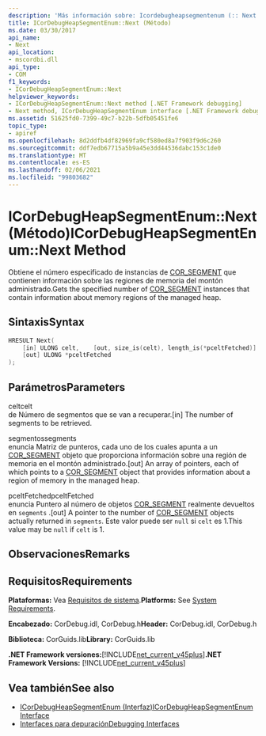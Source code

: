 ```yaml
---
description: 'Más información sobre: Icordebugheapsegmentenum (:: Next (método)'
title: ICorDebugHeapSegmentEnum::Next (Método)
ms.date: 03/30/2017
api_name:
- Next
api_location:
- mscordbi.dll
api_type:
- COM
f1_keywords:
- ICorDebugHeapSegmentEnum::Next
helpviewer_keywords:
- ICorDebugHeapSegmentEnum::Next method [.NET Framework debugging]
- Next method, ICorDebugHeapSegmentEnum interface [.NET Framework debugging]
ms.assetid: 51625fd0-7399-49c7-b22b-5dfb05451fe6
topic_type:
- apiref
ms.openlocfilehash: 8d2ddfb4df82969fa9cf580ed8a7f903f9d6c260
ms.sourcegitcommit: ddf7edb67715a5b9a45e3dd44536dabc153c1de0
ms.translationtype: MT
ms.contentlocale: es-ES
ms.lasthandoff: 02/06/2021
ms.locfileid: "99803682"
---
```

# <a name="icordebugheapsegmentenumnext-method"></a><span data-ttu-id="894b1-103">ICorDebugHeapSegmentEnum::Next (Método)</span><span class="sxs-lookup"><span data-stu-id="894b1-103">ICorDebugHeapSegmentEnum::Next Method</span></span>

<span data-ttu-id="894b1-104">Obtiene el número especificado de instancias de [COR_SEGMENT](cor-segment-structure.md) que contienen información sobre las regiones de memoria del montón administrado.</span><span class="sxs-lookup"><span data-stu-id="894b1-104">Gets the specified number of [COR_SEGMENT](cor-segment-structure.md) instances that contain information about memory regions of the managed heap.</span></span>  
  
## <a name="syntax"></a><span data-ttu-id="894b1-105">Sintaxis</span><span class="sxs-lookup"><span data-stu-id="894b1-105">Syntax</span></span>  
  
```cpp  
HRESULT Next(  
    [in] ULONG celt,    [out, size_is(celt), length_is(*pceltFetched)] COR_SEGMENT segments[],
    [out] ULONG *pceltFetched  
);  
```  
  
## <a name="parameters"></a><span data-ttu-id="894b1-106">Parámetros</span><span class="sxs-lookup"><span data-stu-id="894b1-106">Parameters</span></span>  

 <span data-ttu-id="894b1-107">celt</span><span class="sxs-lookup"><span data-stu-id="894b1-107">celt</span></span>  
 <span data-ttu-id="894b1-108">de Número de segmentos que se van a recuperar.</span><span class="sxs-lookup"><span data-stu-id="894b1-108">[in] The number of segments to be retrieved.</span></span>  
  
 <span data-ttu-id="894b1-109">segmentos</span><span class="sxs-lookup"><span data-stu-id="894b1-109">segments</span></span>  
 <span data-ttu-id="894b1-110">enuncia Matriz de punteros, cada uno de los cuales apunta a un [COR_SEGMENT](cor-segment-structure.md) objeto que proporciona información sobre una región de memoria en el montón administrado.</span><span class="sxs-lookup"><span data-stu-id="894b1-110">[out] An array of pointers, each of which points to a [COR_SEGMENT](cor-segment-structure.md) object that provides information about a region of memory in the managed heap.</span></span>  
  
 <span data-ttu-id="894b1-111">pceltFetched</span><span class="sxs-lookup"><span data-stu-id="894b1-111">pceltFetched</span></span>  
 <span data-ttu-id="894b1-112">enuncia Puntero al número de objetos [COR_SEGMENT](cor-segment-structure.md) realmente devueltos en `segments` .</span><span class="sxs-lookup"><span data-stu-id="894b1-112">[out] A pointer to the number of [COR_SEGMENT](cor-segment-structure.md) objects actually returned in `segments`.</span></span> <span data-ttu-id="894b1-113">Este valor puede ser `null` si `celt` es 1.</span><span class="sxs-lookup"><span data-stu-id="894b1-113">This value may be `null` if `celt` is 1.</span></span>  
  
## <a name="remarks"></a><span data-ttu-id="894b1-114">Observaciones</span><span class="sxs-lookup"><span data-stu-id="894b1-114">Remarks</span></span>  
  
## <a name="requirements"></a><span data-ttu-id="894b1-115">Requisitos</span><span class="sxs-lookup"><span data-stu-id="894b1-115">Requirements</span></span>  

 <span data-ttu-id="894b1-116">**Plataformas:** Vea [Requisitos de sistema](../../get-started/system-requirements.md).</span><span class="sxs-lookup"><span data-stu-id="894b1-116">**Platforms:** See [System Requirements](../../get-started/system-requirements.md).</span></span>  
  
 <span data-ttu-id="894b1-117">**Encabezado:** CorDebug.idl, CorDebug.h</span><span class="sxs-lookup"><span data-stu-id="894b1-117">**Header:** CorDebug.idl, CorDebug.h</span></span>  
  
 <span data-ttu-id="894b1-118">**Biblioteca:** CorGuids.lib</span><span class="sxs-lookup"><span data-stu-id="894b1-118">**Library:** CorGuids.lib</span></span>  
  
 <span data-ttu-id="894b1-119">**.NET Framework versiones:**[!INCLUDE[net_current_v45plus](../../../../includes/net-current-v45plus-md.md)]</span><span class="sxs-lookup"><span data-stu-id="894b1-119">**.NET Framework Versions:** [!INCLUDE[net_current_v45plus](../../../../includes/net-current-v45plus-md.md)]</span></span>  
  
## <a name="see-also"></a><span data-ttu-id="894b1-120">Vea también</span><span class="sxs-lookup"><span data-stu-id="894b1-120">See also</span></span>

- [<span data-ttu-id="894b1-121">ICorDebugHeapSegmentEnum (Interfaz)</span><span class="sxs-lookup"><span data-stu-id="894b1-121">ICorDebugHeapSegmentEnum Interface</span></span>](icordebugheapsegmentenum-interface.md)
- [<span data-ttu-id="894b1-122">Interfaces para depuración</span><span class="sxs-lookup"><span data-stu-id="894b1-122">Debugging Interfaces</span></span>](debugging-interfaces.md)
